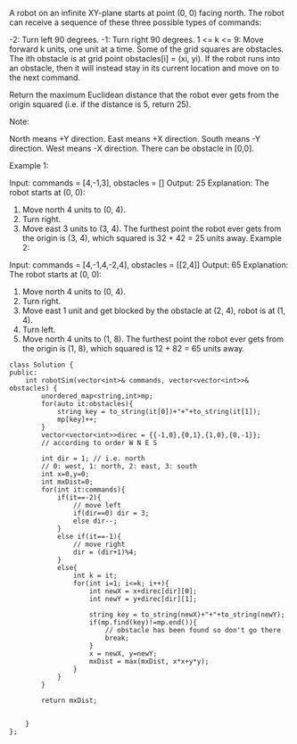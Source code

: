 A robot on an infinite XY-plane starts at point (0, 0) facing north. The robot can receive a sequence of these three possible types of commands:

-2: Turn left 90 degrees.
-1: Turn right 90 degrees.
1 <= k <= 9: Move forward k units, one unit at a time.
Some of the grid squares are obstacles. The ith obstacle is at grid point obstacles[i] = (xi, yi). If the robot runs into an obstacle, then it will instead stay in its current location and move on to the next command.

Return the maximum Euclidean distance that the robot ever gets from the origin squared (i.e. if the distance is 5, return 25).

Note:

North means +Y direction.
East means +X direction.
South means -Y direction.
West means -X direction.
There can be obstacle in [0,0].
 

Example 1:

Input: commands = [4,-1,3], obstacles = []
Output: 25
Explanation: The robot starts at (0, 0):
1. Move north 4 units to (0, 4).
2. Turn right.
3. Move east 3 units to (3, 4).
The furthest point the robot ever gets from the origin is (3, 4), which squared is 32 + 42 = 25 units away.
Example 2:

Input: commands = [4,-1,4,-2,4], obstacles = [[2,4]]
Output: 65
Explanation: The robot starts at (0, 0):
1. Move north 4 units to (0, 4).
2. Turn right.
3. Move east 1 unit and get blocked by the obstacle at (2, 4), robot is at (1, 4).
4. Turn left.
5. Move north 4 units to (1, 8).
The furthest point the robot ever gets from the origin is (1, 8), which squared is 12 + 82 = 65 units away.

```
class Solution {
public:
    int robotSim(vector<int>& commands, vector<vector<int>>& obstacles) {
        unordered_map<string,int>mp;
        for(auto it:obstacles){
            string key = to_string(it[0])+"+"+to_string(it[1]);
            mp[key]++;
        }
        vector<vector<int>>direc = {{-1,0},{0,1},{1,0},{0,-1}}; 
        // according to order W N E S

        int dir = 1; // i.e. north 
        // 0: west, 1: north, 2: east, 3: south
        int x=0,y=0;
        int mxDist=0;
        for(int it:commands){
            if(it==-2){
                // move left
                if(dir==0) dir = 3;
                else dir--;
            }
            else if(it==-1){
                // move right
                dir = (dir+1)%4;
            }
            else{
                int k = it;
                for(int i=1; i<=k; i++){
                    int newX = x+direc[dir][0];
                    int newY = y+direc[dir][1];
                    
                    string key = to_string(newX)+"+"+to_string(newY);
                    if(mp.find(key)!=mp.end()){
                        // obstacle has been found so don't go there
                        break;
                    }
                    x = newX, y=newY;
                    mxDist = max(mxDist, x*x+y*y);
                }
            }
        } 

        return mxDist;


    }
};
```
